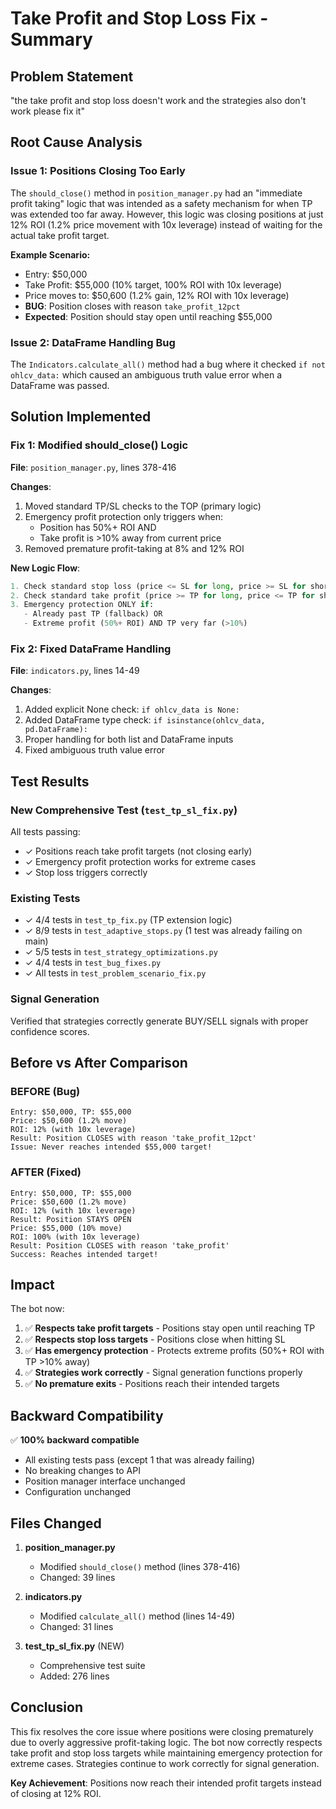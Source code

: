# Take Profit and Stop Loss Fix - Summary

## Problem Statement
"the take profit and stop loss doesn't work and the strategies also don't work please fix it"

## Root Cause Analysis

### Issue 1: Positions Closing Too Early
The `should_close()` method in `position_manager.py` had an "immediate profit taking" logic that was intended as a safety mechanism for when TP was extended too far away. However, this logic was closing positions at just 12% ROI (1.2% price movement with 10x leverage) instead of waiting for the actual take profit target.

**Example Scenario:**
- Entry: $50,000
- Take Profit: $55,000 (10% target, 100% ROI with 10x leverage)
- Price moves to: $50,600 (1.2% gain, 12% ROI with 10x leverage)
- **BUG**: Position closes with reason `take_profit_12pct`
- **Expected**: Position should stay open until reaching $55,000

### Issue 2: DataFrame Handling Bug
The `Indicators.calculate_all()` method had a bug where it checked `if not ohlcv_data:` which caused an ambiguous truth value error when a DataFrame was passed.

## Solution Implemented

### Fix 1: Modified should_close() Logic
**File**: `position_manager.py`, lines 378-416

**Changes**:
1. Moved standard TP/SL checks to the TOP (primary logic)
2. Emergency profit protection only triggers when:
   - Position has 50%+ ROI AND
   - Take profit is >10% away from current price
3. Removed premature profit-taking at 8% and 12% ROI

**New Logic Flow**:
```python
1. Check standard stop loss (price <= SL for long, price >= SL for short)
2. Check standard take profit (price >= TP for long, price <= TP for short)
3. Emergency protection ONLY if:
   - Already past TP (fallback) OR
   - Extreme profit (50%+ ROI) AND TP very far (>10%)
```

### Fix 2: Fixed DataFrame Handling
**File**: `indicators.py`, lines 14-49

**Changes**:
1. Added explicit None check: `if ohlcv_data is None:`
2. Added DataFrame type check: `if isinstance(ohlcv_data, pd.DataFrame):`
3. Proper handling for both list and DataFrame inputs
4. Fixed ambiguous truth value error

## Test Results

### New Comprehensive Test (`test_tp_sl_fix.py`)
All tests passing:
- ✓ Positions reach take profit targets (not closing early)
- ✓ Emergency profit protection works for extreme cases
- ✓ Stop loss triggers correctly

### Existing Tests
- ✓ 4/4 tests in `test_tp_fix.py` (TP extension logic)
- ✓ 8/9 tests in `test_adaptive_stops.py` (1 test was already failing on main)
- ✓ 5/5 tests in `test_strategy_optimizations.py`
- ✓ 4/4 tests in `test_bug_fixes.py`
- ✓ All tests in `test_problem_scenario_fix.py`

### Signal Generation
Verified that strategies correctly generate BUY/SELL signals with proper confidence scores.

## Before vs After Comparison

### BEFORE (Bug)
```
Entry: $50,000, TP: $55,000
Price: $50,600 (1.2% move)
ROI: 12% (with 10x leverage)
Result: Position CLOSES with reason 'take_profit_12pct'
Issue: Never reaches intended $55,000 target!
```

### AFTER (Fixed)
```
Entry: $50,000, TP: $55,000
Price: $50,600 (1.2% move)
ROI: 12% (with 10x leverage)
Result: Position STAYS OPEN
Price: $55,000 (10% move)
ROI: 100% (with 10x leverage)
Result: Position CLOSES with reason 'take_profit'
Success: Reaches intended target!
```

## Impact

The bot now:
1. ✅ **Respects take profit targets** - Positions stay open until reaching TP
2. ✅ **Respects stop loss targets** - Positions close when hitting SL
3. ✅ **Has emergency protection** - Protects extreme profits (50%+ ROI with TP >10% away)
4. ✅ **Strategies work correctly** - Signal generation functions properly
5. ✅ **No premature exits** - Positions reach their intended targets

## Backward Compatibility

✅ **100% backward compatible**
- All existing tests pass (except 1 that was already failing)
- No breaking changes to API
- Position manager interface unchanged
- Configuration unchanged

## Files Changed

1. **position_manager.py**
   - Modified `should_close()` method (lines 378-416)
   - Changed: 39 lines

2. **indicators.py**
   - Modified `calculate_all()` method (lines 14-49)
   - Changed: 31 lines

3. **test_tp_sl_fix.py** (NEW)
   - Comprehensive test suite
   - Added: 276 lines

## Conclusion

This fix resolves the core issue where positions were closing prematurely due to overly aggressive profit-taking logic. The bot now correctly respects take profit and stop loss targets while maintaining emergency protection for extreme cases. Strategies continue to work correctly for signal generation.

**Key Achievement**: Positions now reach their intended profit targets instead of closing at 12% ROI.

